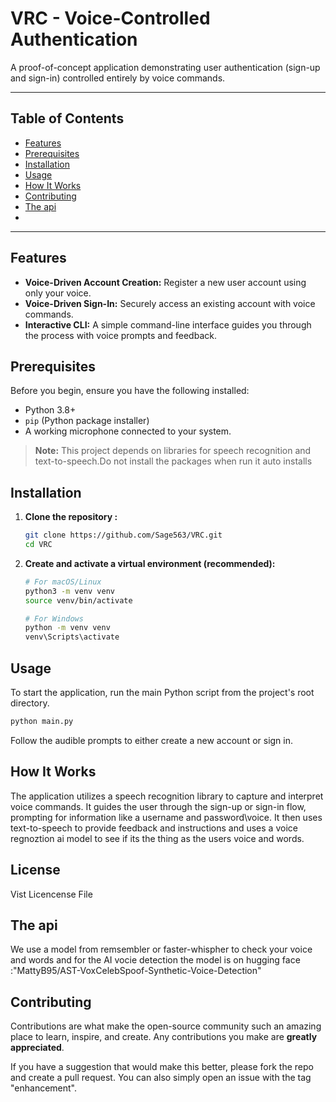 # VRC - Voice-Controlled Authentication

A proof-of-concept application demonstrating user authentication (sign-up and sign-in) controlled entirely by voice commands.

---

## Table of Contents

- [Features](#features)
- [Prerequisites](#prerequisites)
- [Installation](#installation)
- [Usage](#usage)
- [How It Works](#how-it-works)
- [Contributing](#contributing)
- [The api](#the-api)
- 

---

## Features

*   **Voice-Driven Account Creation:** Register a new user account using only your voice.
*   **Voice-Driven Sign-In:** Securely access an existing account with voice commands.
*   **Interactive CLI:** A simple command-line interface guides you through the process with voice prompts and feedback.

## Prerequisites

Before you begin, ensure you have the following installed:

*   Python 3.8+
*   `pip` (Python package installer)
*   A working microphone connected to your system.

> **Note:** This project depends on libraries for speech recognition and text-to-speech.Do not install the packages when run it auto installs
## Installation

1.  **Clone the repository :**
    ```bash
    git clone https://github.com/Sage563/VRC.git
    cd VRC
    ```

2.  **Create and activate a virtual environment (recommended):**
    ```bash
    # For macOS/Linux
    python3 -m venv venv
    source venv/bin/activate

    # For Windows
    python -m venv venv
    venv\Scripts\activate
    ```


## Usage

To start the application, run the main Python script from the project's root directory.

```bash
python main.py
```

Follow the audible prompts to either create a new account or sign in.

## How It Works

The application utilizes a speech recognition library to capture and interpret voice commands. It guides the user through the sign-up or sign-in flow, prompting for information like a username and password\voice. It then uses text-to-speech to provide feedback and instructions and uses a voice regnoztion ai model to
see if its the thing as the users voice and words.


## License 
Vist Licencense File


## The api
We use a model from remsembler or faster-whispher to check your voice and words
and for the AI vocie detection the model is on hugging face :"MattyB95/AST-VoxCelebSpoof-Synthetic-Voice-Detection"


## Contributing

Contributions are what make the open-source community such an amazing place to learn, inspire, and create. Any contributions you make are **greatly appreciated**.

If you have a suggestion that would make this better, please fork the repo and create a pull request. You can also simply open an issue with the tag "enhancement".
